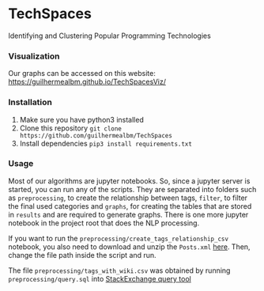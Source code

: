 # TechSpaces
Identifying and Clustering Popular Programming Technologies

### Visualization

Our graphs can be accessed on this website: https://guilhermealbm.github.io/TechSpacesViz/

### Installation

1. Make sure you have python3 installed
2. Clone this repository
    `git clone https://github.com/guilhermealbm/TechSpaces`
3. Install dependencies
    `pip3 install requirements.txt`

### Usage

Most of our algorithms are jupyter notebooks. So, since a jupyter server is started, you can run any of the scripts. They are separated into folders such as `preprocessing`, to create the relationship between tags, `filter`, to filter the final used categories and `graphs`, for creating the tables that are stored in `results` and are required to generate graphs. There is one more jupyter notebook in the project root that does the NLP processing. 

If you want to run the `preprocessing/create_tags_relationship_csv` notebook, you also need to download and unzip the `Posts.xml` [here](https://ia800107.us.archive.org/view_archive.php?archive=/27/items/stackexchange/stackoverflow.com-Posts.7z). Then, change the file path inside the script and run. 

The file `preprocessing/tags_with_wiki.csv` was obtained by running `preprocessing/query.sql` into [StackExchange query tool](https://data.stackexchange.com/)
